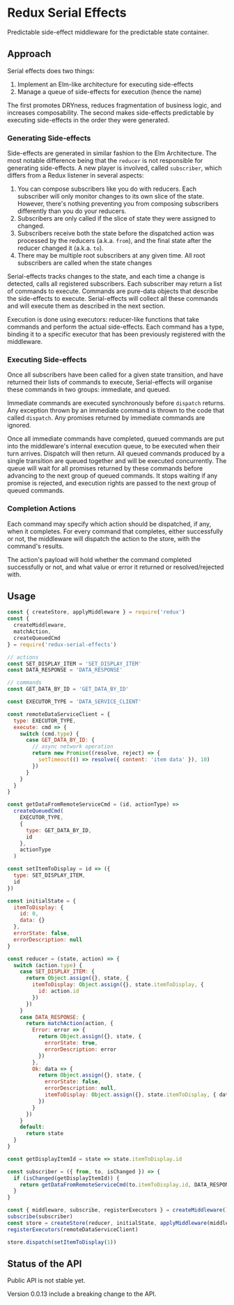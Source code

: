 # Redux Serial Effects

Predictable side-effect middleware for the predictable state container.

## Approach

Serial effects does two things:

1. Implement an Elm-like architecture for executing side-effects
1. Manage a queue of side-effects for execution (hence the name)

The first promotes DRYness, reduces fragmentation of business logic, and increases composability.
The second makes side-effects predictable by executing side-effects in the order they were
generated.

### Generating Side-effects

Side-effects are generated in similar fashion to the Elm Architecture. The most notable difference
being that the `reducer` is not responsible for generating side-effects. A new player is involved,
called `subscriber`, which differs from a Redux listener in several aspects:

1. You can compose subscribers like you do with reducers. Each subscriber will only monitor changes
   to its own slice of the state. However, there's nothing preventing you from composing subscribers
   differently than you do your reducers.
1. Subscribers are only called if the slice of state they were assigned to changed.
1. Subscribers receive both the state before the dispatched action was processed by the reducers
   (a.k.a. `from`), and the final state after the reducer changed it (a.k.a. `to`).
1. There may be multiple root subscribers at any given time. All root subscribers are called when
   the state changes

Serial-effects tracks changes to the state, and each time a change is detected, calls all registered
subscribers. Each subscriber may return a list of commands to execute. Commands are pure-data
objects that describe the side-effects to execute. Serial-effects will collect all these commands
and will execute them as described in the next section.

Execution is done using executors: reducer-like functions that take commands and perform the actual
side-effects. Each command has a type, binding it to a specific executor that has been previously
registered with the middleware.

### Executing Side-effects

Once all subscribers have been called for a given state transition, and have returned their lists of
commands to execute, Serial-effects will organise these commands in two groups: immediate, and
queued.

Immediate commands are executed synchronously before `dispatch` returns. Any exception thrown by an
immediate command is thrown to the code that called `dispatch`. Any promises returned by immediate
commands are ignored.

Once all immediate commands have completed, queued commands are put into the middleware's internal
execution queue, to be executed when their turn arrives. Dispatch will then return. All queued
commands produced by a single transition are queued together and will be executed concurrently. The
queue will wait for all promises returned by these commands before advancing to the next group of
queued commands. It stops waiting if any promise is rejected, and execution rights are passed to the
next group of queued commands.

### Completion Actions

Each command may specify which action should be dispatched, if any, when it completes.  For every
command that completes, either successfully or not, the middleware will dispatch the action to the
store, with the command's results. 

The action's payload will hold whether the command completed successfully or not, and what value or
error it returned or resolved/rejected with.

## Usage

```javascript
const { createStore, applyMiddleware } = require('redux')
const {
  createMiddleware,
  matchAction,
  createQueuedCmd
} = require('redux-serial-effects')

// actions
const SET_DISPLAY_ITEM = 'SET_DISPLAY_ITEM'
const DATA_RESPONSE = 'DATA_RESPONSE'

// commands
const GET_DATA_BY_ID = 'GET_DATA_BY_ID'

const EXECUTOR_TYPE = 'DATA_SERVICE_CLIENT'

const remoteDataServiceClient = {
  type: EXECUTOR_TYPE,
  execute: cmd => {
    switch (cmd.type) {
      case GET_DATA_BY_ID: {
        // async network operation
        return new Promise((resolve, reject) => {
          setTimeout(() => resolve({ content: 'item data' }), 10)
        })
      }
    }
  }
}

const getDataFromRemoteServiceCmd = (id, actionType) =>
  createQueuedCmd(
    EXECUTOR_TYPE,
    {
      type: GET_DATA_BY_ID,
      id
    },
    actionType
  )

const setItemToDisplay = id => ({
  type: SET_DISPLAY_ITEM,
  id
})

const initialState = {
  itemToDisplay: {
    id: 0,
    data: {}
  },
  errorState: false,
  errorDescription: null
}

const reducer = (state, action) => {
  switch (action.type) {
    case SET_DISPLAY_ITEM: {
      return Object.assign({}, state, {
        itemToDisplay: Object.assign({}, state.itemToDisplay, {
          id: action.id
        })
      })
    }
    case DATA_RESPONSE: {
      return matchAction(action, {
        Error: error => {
          return Object.assign({}, state, {
            errorState: true,
            errorDescription: error
          })
        },
        Ok: data => {
          return Object.assign({}, state, {
            errorState: false,
            errorDescription: null,
            itemToDisplay: Object.assign({}, state.itemToDisplay, { data })
          })
        }
      })
    }
    default:
      return state
  }
}

const getDisplayItemId = state => state.itemToDisplay.id

const subscriber = ({ from, to, isChanged }) => {
  if (isChanged(getDisplayItemId)) {
    return getDataFromRemoteServiceCmd(to.itemToDisplay.id, DATA_RESPONSE)
  }
}

const { middleware, subscribe, registerExecutors } = createMiddleware()
subscribe(subscriber)
const store = createStore(reducer, initialState, applyMiddleware(middleware))
registerExecutors(remoteDataServiceClient)

store.dispatch(setItemToDisplay(1))
```

## Status of the API

Public API is not stable yet.

Version 0.0.13 include a breaking change to the API.
